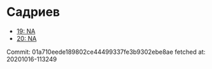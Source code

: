 # Садриев
- [19: NA](19.md)
- [20: NA](20.md)

Commit: 01a710eede189802ce44499337fe3b9302ebe8ae
 fetched at: 20201016-113249
